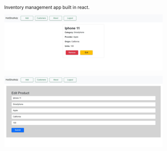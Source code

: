 Inventory management app built in react.

![Product Page](https://github.com/nikhiltatpati/inventory-management/blob/main/hotshotadz-test-1.jpg?raw=true)

![Edit Page](https://github.com/nikhiltatpati/inventory-management/blob/main/hotshotadz-test-2.jpg?raw=true)
